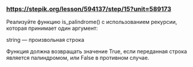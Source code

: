 ### https://stepik.org/lesson/594137/step/15?unit=589173

Реализуйте функцию is_palindrome() с использованием рекурсии, которая принимает один аргумент:


string — произвольная строка


Функция должна возвращать значение True, если переданная строка является палиндромом, или False в противном случае.
